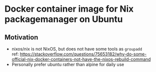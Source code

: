 # Docker container image for Nix packagemanager on Ubuntu

## Motivation

- nixos/nix is not NixOS, but does not have some tools as `groupadd`
  \
  ref: <https://stackoverflow.com/questions/75653182/why-do-some-official-nix-docker-containers-not-have-the-nixos-rebuild-command>
- Personally prefer ubuntu rather than alpine for daily use
